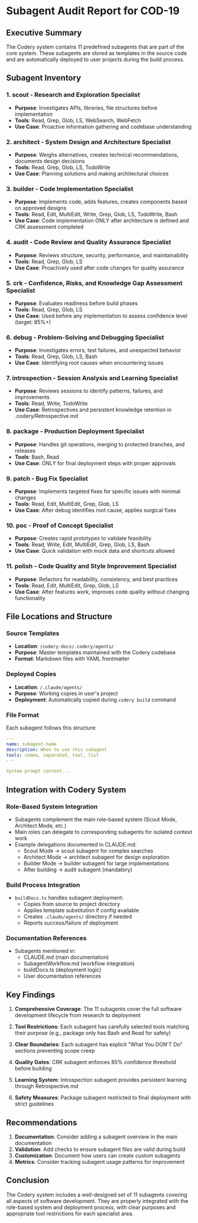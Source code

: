 # Subagent Audit Report for COD-19

## Executive Summary

The Codery system contains 11 predefined subagents that are part of the core system. These subagents are stored as templates in the source code and are automatically deployed to user projects during the build process.

## Subagent Inventory

### 1. **scout** - Research and Exploration Specialist
- **Purpose**: Investigates APIs, libraries, file structures before implementation
- **Tools**: Read, Grep, Glob, LS, WebSearch, WebFetch
- **Use Case**: Proactive information gathering and codebase understanding

### 2. **architect** - System Design and Architecture Specialist  
- **Purpose**: Weighs alternatives, creates technical recommendations, documents design decisions
- **Tools**: Read, Grep, Glob, LS, TodoWrite
- **Use Case**: Planning solutions and making architectural choices

### 3. **builder** - Code Implementation Specialist
- **Purpose**: Implements code, adds features, creates components based on approved designs
- **Tools**: Read, Edit, MultiEdit, Write, Grep, Glob, LS, TodoWrite, Bash
- **Use Case**: Code implementation ONLY after architecture is defined and CRK assessment completed

### 4. **audit** - Code Review and Quality Assurance Specialist
- **Purpose**: Reviews structure, security, performance, and maintainability
- **Tools**: Read, Grep, Glob, LS
- **Use Case**: Proactively used after code changes for quality assurance

### 5. **crk** - Confidence, Risks, and Knowledge Gap Assessment Specialist
- **Purpose**: Evaluates readiness before build phases
- **Tools**: Read, Grep, Glob, LS
- **Use Case**: Used before any implementation to assess confidence level (target: 85%+)

### 6. **debug** - Problem-Solving and Debugging Specialist
- **Purpose**: Investigates errors, test failures, and unexpected behavior
- **Tools**: Read, Grep, Glob, LS, Bash
- **Use Case**: Identifying root causes when encountering issues

### 7. **introspection** - Session Analysis and Learning Specialist
- **Purpose**: Reviews sessions to identify patterns, failures, and improvements
- **Tools**: Read, Write, TodoWrite
- **Use Case**: Retrospectives and persistent knowledge retention in .codery/Retrospective.md

### 8. **package** - Production Deployment Specialist
- **Purpose**: Handles git operations, merging to protected branches, and releases
- **Tools**: Bash, Read
- **Use Case**: ONLY for final deployment steps with proper approvals

### 9. **patch** - Bug Fix Specialist
- **Purpose**: Implements targeted fixes for specific issues with minimal changes
- **Tools**: Read, Edit, MultiEdit, Grep, Glob, LS
- **Use Case**: After debug identifies root cause, applies surgical fixes

### 10. **poc** - Proof of Concept Specialist
- **Purpose**: Creates rapid prototypes to validate feasibility
- **Tools**: Read, Write, Edit, MultiEdit, Grep, Glob, LS, Bash
- **Use Case**: Quick validation with mock data and shortcuts allowed

### 11. **polish** - Code Quality and Style Improvement Specialist
- **Purpose**: Refactors for readability, consistency, and best practices
- **Tools**: Read, Edit, MultiEdit, Grep, Glob, LS
- **Use Case**: After features work, improves code quality without changing functionality

## File Locations and Structure

### Source Templates
- **Location**: `/codery-docs/.codery/agents/`
- **Purpose**: Master templates maintained with the Codery codebase
- **Format**: Markdown files with YAML frontmatter

### Deployed Copies
- **Location**: `/.claude/agents/`
- **Purpose**: Working copies in user's project
- **Deployment**: Automatically copied during `codery build` command

### File Format
Each subagent follows this structure:
```yaml
---
name: subagent-name
description: When to use this subagent
tools: comma, separated, tool, list
---

System prompt content...
```

## Integration with Codery System

### Role-Based System Integration
- Subagents complement the main role-based system (Scout Mode, Architect Mode, etc.)
- Main roles can delegate to corresponding subagents for isolated context work
- Example delegations documented in CLAUDE.md:
  - Scout Mode → scout subagent for complex searches
  - Architect Mode → architect subagent for design exploration
  - Builder Mode → builder subagent for large implementations
  - After building → audit subagent (mandatory)

### Build Process Integration
- `buildDocs.ts` handles subagent deployment:
  - Copies from source to project directory
  - Applies template substitution if config available
  - Creates `.claude/agents/` directory if needed
  - Reports success/failure of deployment

### Documentation References
- Subagents mentioned in:
  - CLAUDE.md (main documentation)
  - SubagentWorkflow.md (workflow integration)
  - buildDocs.ts (deployment logic)
  - User documentation references

## Key Findings

1. **Comprehensive Coverage**: The 11 subagents cover the full software development lifecycle from research to deployment

2. **Tool Restrictions**: Each subagent has carefully selected tools matching their purpose (e.g., package only has Bash and Read for safety)

3. **Clear Boundaries**: Each subagent has explicit "What You DON'T Do" sections preventing scope creep

4. **Quality Gates**: CRK subagent enforces 85% confidence threshold before building

5. **Learning System**: Introspection subagent provides persistent learning through Retrospective.md

6. **Safety Measures**: Package subagent restricted to final deployment with strict guidelines

## Recommendations

1. **Documentation**: Consider adding a subagent overview in the main documentation
2. **Validation**: Add checks to ensure subagent files are valid during build
3. **Customization**: Document how users can create custom subagents
4. **Metrics**: Consider tracking subagent usage patterns for improvement

## Conclusion

The Codery system includes a well-designed set of 11 subagents covering all aspects of software development. They are properly integrated with the role-based system and deployment process, with clear purposes and appropriate tool restrictions for each specialist area.